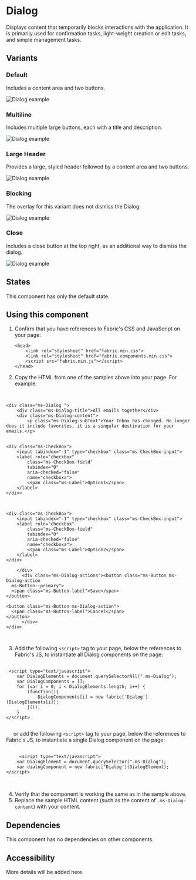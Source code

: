 # Dialog
Displays content that temporarily blocks interactions with the application. It is primarily used for confirmation tasks, light-weight creation or edit tasks, and simple management tasks.

## Variants

### Default
Includes a content area and two buttons.




![Dialog example](https://raw.githubusercontent.com/OfficeDev/office-ui-fabric-js/master/ghdocs/component_images/Dialog-default.png)


### Multiline
Includes multiple large buttons, each with a title and description.



![Dialog example](https://raw.githubusercontent.com/OfficeDev/office-ui-fabric-js/master/ghdocs/component_images/Dialog-multiline.png)


### Large Header
Provides a large, styled header followed by a content area and two buttons.



![Dialog example](https://raw.githubusercontent.com/OfficeDev/office-ui-fabric-js/master/ghdocs/component_images/Dialog-largeheader.png)


### Blocking
The overlay for this variant does not dismiss the Dialog.



![Dialog example](https://raw.githubusercontent.com/OfficeDev/office-ui-fabric-js/master/ghdocs/component_images/Dialog-blocking.png)


### Close
Includes a close button at the top right, as an additional way to dismiss the dialog.



![Dialog example](https://raw.githubusercontent.com/OfficeDev/office-ui-fabric-js/master/ghdocs/component_images/Dialog-close.png)


## States
This component has only the default state.

## Using this component
1. Confirm that you have references to Fabric's CSS and JavaScript on your page:
    ```
    <head>
        <link rel="stylesheet" href="fabric.min.css">
        <link rel="stylesheet" href="fabric.components.min.css">
        <script src="fabric.min.js"></script>
    </head>
    ```
2. Copy the HTML from one of the samples above into your page. For example:

<pre>
    <code>
 
&lt;div class&#x3D;&quot;ms-Dialog &quot;&gt;
    &lt;div class&#x3D;&quot;ms-Dialog-title&quot;&gt;All emails together&lt;/div&gt;
    &lt;div class&#x3D;&quot;ms-Dialog-content&quot;&gt;
        &lt;p class&#x3D;&quot;ms-Dialog-subText&quot;&gt;Your Inbox has changed. No longer does it include favorites, it is a singular destination for your emails.&lt;/p&gt;
          

&lt;div class&#x3D;&quot;ms-CheckBox&quot;&gt; 
    &lt;input tabindex&#x3D;&quot;-1&quot; type&#x3D;&quot;checkbox&quot; class&#x3D;&quot;ms-CheckBox-input&quot;&gt;
    &lt;label role&#x3D;&quot;checkbox&quot;
        class&#x3D;&quot;ms-CheckBox-field&quot;
        tabindex&#x3D;&quot;0&quot;
        aria-checked&#x3D;&quot;false&quot;
        name&#x3D;&quot;checkboxa&quot;&gt;
        &lt;span class&#x3D;&quot;ms-Label&quot;&gt;Option1&lt;/span&gt;
    &lt;/label&gt;
&lt;/div&gt;

          

&lt;div class&#x3D;&quot;ms-CheckBox&quot;&gt; 
    &lt;input tabindex&#x3D;&quot;-1&quot; type&#x3D;&quot;checkbox&quot; class&#x3D;&quot;ms-CheckBox-input&quot;&gt;
    &lt;label role&#x3D;&quot;checkbox&quot;
        class&#x3D;&quot;ms-CheckBox-field&quot;
        tabindex&#x3D;&quot;0&quot;
        aria-checked&#x3D;&quot;false&quot;
        name&#x3D;&quot;checkboxa&quot;&gt;
        &lt;span class&#x3D;&quot;ms-Label&quot;&gt;Option2&lt;/span&gt;
    &lt;/label&gt;
&lt;/div&gt;

    &lt;/div&gt;
      &lt;div class&#x3D;&quot;ms-Dialog-actions&quot;&gt;&lt;button class&#x3D;&quot;ms-Button ms-Dialog-action
  ms-Button--primary&quot;&gt;
  &lt;span class&#x3D;&quot;ms-Button-label&quot;&gt;Save&lt;/span&gt;
&lt;/button&gt;
          
&lt;button class&#x3D;&quot;ms-Button ms-Dialog-action&quot;&gt;
  &lt;span class&#x3D;&quot;ms-Button-label&quot;&gt;Cancel&lt;/span&gt;
&lt;/button&gt;
      &lt;/div&gt;
&lt;/div&gt;

    </code>
</pre>

3. Add the following `<script>` tag to your page, below the references to Fabric's JS, to instantiate all Dialog components on the page:

<pre>
    <code>
 &lt;script type&#x3D;&quot;text/javascript&quot;&gt;
    var DialogElements &#x3D; document.querySelectorAll(&quot;.ms-Dialog&quot;);
    var DialogComponents &#x3D; [];
    for (var i &#x3D; 0; i &lt; DialogElements.length; i++) {
        (function(){
            DialogComponents[i] &#x3D; new fabric[&#x27;Dialog&#x27;](DialogElements[i]);
        }());
    }
&lt;/script&gt;
    </code>
</pre>

&nbsp;&nbsp;&nbsp;&nbsp;&nbsp;or add the following `<script>` tag to your page, below the references to Fabric's JS, to instantiate a single Dialog component on the page:

   <pre>
        <code>
     &lt;script type&#x3D;&quot;text/javascript&quot;&gt;
    var DialogElement &#x3D; document.querySelector(&quot;.ms-Dialog&quot;);
    var dialogComponent &#x3D; new fabric[&#x27;Dialog&#x27;](DialogElement);
&lt;/script&gt;
        </code>
    </pre>
    
4. Verify that the component is working the same as in the sample above.
5. Replace the sample HTML content (such as the content of `.ms-Dialog-content`) with your content.

## Dependencies
This component has no dependencies on other components.

## Accessibility
More details will be added here.
